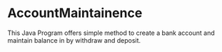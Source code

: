 # AccountMaintainence
This Java Program offers simple method to create a bank account and maintain balance in by withdraw and deposit.
